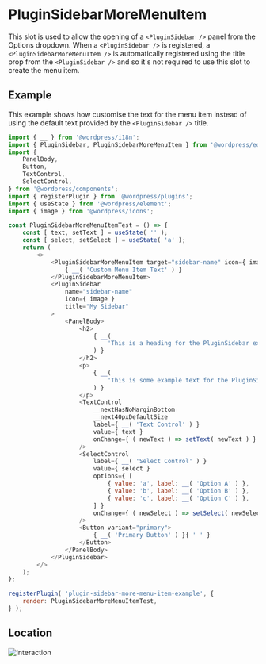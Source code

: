 # PluginSidebarMoreMenuItem

This slot is used to allow the opening of a `<PluginSidebar />` panel from the Options dropdown.
When a `<PluginSidebar />` is registered, a `<PluginSidebarMoreMenuItem />` is automatically registered using the title prop from the `<PluginSidebar />` and so it's not required to use this slot to create the menu item.

## Example

This example shows how customise the text for the menu item instead of using the default text provided by the `<PluginSidebar />` title.

```js
import { __ } from '@wordpress/i18n';
import { PluginSidebar, PluginSidebarMoreMenuItem } from '@wordpress/editor';
import {
	PanelBody,
	Button,
	TextControl,
	SelectControl,
} from '@wordpress/components';
import { registerPlugin } from '@wordpress/plugins';
import { useState } from '@wordpress/element';
import { image } from '@wordpress/icons';

const PluginSidebarMoreMenuItemTest = () => {
	const [ text, setText ] = useState( '' );
	const [ select, setSelect ] = useState( 'a' );
	return (
		<>
			<PluginSidebarMoreMenuItem target="sidebar-name" icon={ image }>
				{ __( 'Custom Menu Item Text' ) }
			</PluginSidebarMoreMenuItem>
			<PluginSidebar
				name="sidebar-name"
				icon={ image }
				title="My Sidebar"
			>
				<PanelBody>
					<h2>
						{ __(
							'This is a heading for the PluginSidebar example.'
						) }
					</h2>
					<p>
						{ __(
							'This is some example text for the PluginSidebar example.'
						) }
					</p>
					<TextControl
						__nextHasNoMarginBottom
						__next40pxDefaultSize
						label={ __( 'Text Control' ) }
						value={ text }
						onChange={ ( newText ) => setText( newText ) }
					/>
					<SelectControl
						label={ __( 'Select Control' ) }
						value={ select }
						options={ [
							{ value: 'a', label: __( 'Option A' ) },
							{ value: 'b', label: __( 'Option B' ) },
							{ value: 'c', label: __( 'Option C' ) },
						] }
						onChange={ ( newSelect ) => setSelect( newSelect ) }
					/>
					<Button variant="primary">
						{ __( 'Primary Button' ) }{ ' ' }
					</Button>
				</PanelBody>
			</PluginSidebar>
		</>
	);
};

registerPlugin( 'plugin-sidebar-more-menu-item-example', {
	render: PluginSidebarMoreMenuItemTest,
} );
```

## Location

![Interaction](https://developer.wordpress.org/files/2024/08/pluginsidebar-more-menu-item-1.gif)
